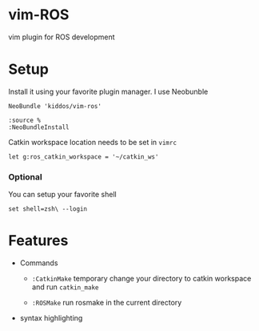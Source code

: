 vim-ROS
=======

vim plugin for ROS development

Setup
=====

Install it using your favorite plugin manager. I use Neobunble

  ```vim
  NeoBundle 'kiddos/vim-ros'
  ```

  ```vim
  :source %
  :NeoBundleInstall
  ```

Catkin workspace location needs to be set in `vimrc`

  ```
  let g:ros_catkin_workspace = '~/catkin_ws'
  ```

### Optional

  You can setup your favorite shell

  ```vim
  set shell=zsh\ --login
  ```

Features
========

* Commands

  - `:CatkinMake` temporary change your directory to catkin workspace and run `catkin_make`

  - `:ROSMake` run rosmake in the current directory

* syntax highlighting
